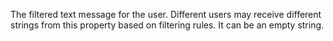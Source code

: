 The filtered text message for the user. Different users may receive
different strings from this property based on filtering rules. It can be
an empty string.